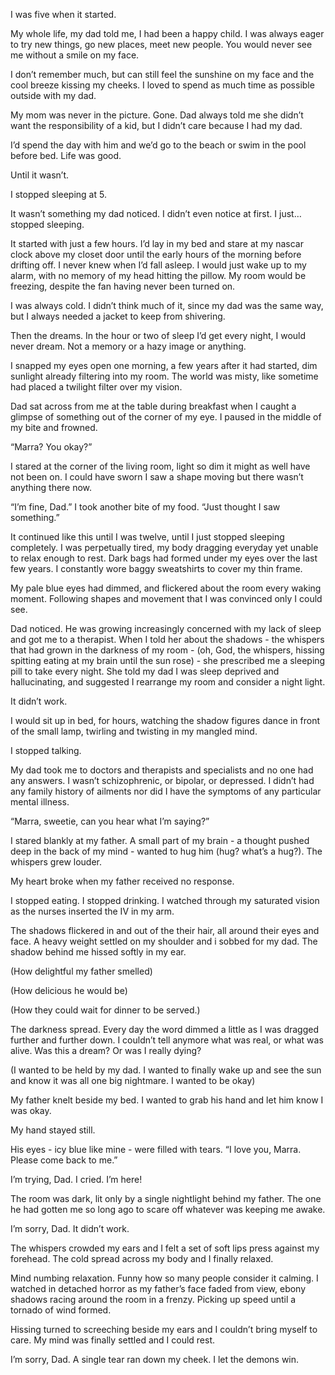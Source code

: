 I was five when it started. 

My whole life, my dad told me, I had been a happy child. I was always eager to try new things, go new places, meet new people. You would never see me without a smile on my face. 

I don’t remember much, but can still feel the sunshine on my face and the cool breeze kissing my cheeks. I loved to spend as much time as possible outside with my dad. 

My mom was never in the picture. Gone. Dad always told me she didn’t want the responsibility of a kid, but I didn’t care because I had my dad. 

I’d spend the day with him and we’d go to the beach or swim in the pool before bed. Life was good. 

Until it wasn’t. 

I stopped sleeping at 5. 

It wasn’t something my dad noticed. I didn’t even notice at first. I just… stopped sleeping. 

It started with just a few hours. I’d lay in my bed and stare at my nascar clock above my closet door until the early hours of the morning before drifting off. I never knew when I’d fall asleep. I would just wake up to my alarm, with no memory of my head hitting the pillow. My room would be freezing, despite the fan having never been turned on. 

I was always cold. I didn’t think much of it, since my dad was the same way, but I always needed a jacket to keep from shivering. 

Then the dreams. In the hour or two of sleep I’d get every night, I would never dream. Not a memory or a hazy image or anything. 

I snapped my eyes open one morning, a few years after it had started, dim sunlight already filtering into my room. The world was misty, like sometime had placed a twilight filter over my vision. 

Dad sat across from me at the table during breakfast when I caught a glimpse of something out of the corner of my eye. I paused in the middle of my bite and frowned. 

“Marra? You okay?” 

I stared at the corner of the living room, light so dim it might as well have not been on. I could have sworn I saw a shape moving but there wasn’t anything there now. 

“I’m fine, Dad.” I took another bite of my food. “Just thought I saw something.” 

It continued like this until I was twelve, until I just stopped sleeping completely. I was perpetually tired, my body dragging everyday yet unable to relax enough to rest. Dark bags had formed under my eyes over the last few years. I constantly wore baggy sweatshirts to cover my thin frame. 

My pale blue eyes had dimmed, and flickered about the room every waking moment. Following shapes and movement that I was convinced only I could see. 

Dad noticed. He was growing increasingly concerned with my lack of sleep and got me to a therapist. When I told her about the shadows - the whispers that had grown in the darkness of my room - (oh, God, the whispers, hissing spitting eating at my brain until the sun rose) - she prescribed me a sleeping pill to take every night. She told my dad I was sleep deprived and hallucinating, and suggested I rearrange my room and consider a night light. 

It didn’t work. 

I would sit up in bed, for hours, watching the shadow figures dance in front of the small lamp, twirling and twisting in my mangled mind. 

I stopped talking. 

My dad took me to doctors and therapists and specialists and no one had any answers. I wasn’t schizophrenic, or bipolar, or depressed. I didn’t had any family history of ailments nor did I have the symptoms of any particular mental illness. 

“Marra, sweetie, can you hear what I’m saying?” 

I stared blankly at my father. A small part of my brain - a thought pushed deep in the back of my mind - wanted to hug him (hug? what’s a hug?). The whispers grew louder. 

My heart broke when my father received no response. 

I stopped eating. I stopped drinking. I watched through my saturated vision as the nurses inserted the IV in my arm. 

The shadows flickered in and out of the their hair, all around their eyes and face. A heavy weight settled on my shoulder and i sobbed for my dad. The shadow behind me hissed softly in my ear. 

(How delightful my father smelled)

(How delicious he would be)

(How they could wait for dinner to be served.)

The darkness spread. Every day the word dimmed a little as I was dragged further and further down. I couldn’t tell anymore what was real, or what was alive. Was this a dream? Or was I really dying? 

(I wanted to be held by my dad. I wanted to finally wake up and see the sun and know it was all one big nightmare. I wanted to be okay)

My father knelt beside my bed. I wanted to grab his hand and let him know I was okay. 

My hand stayed still. 

His eyes - icy blue like mine - were filled with tears. “I love you, Marra. Please come back to me.” 

I’m trying, Dad. I cried. I’m here!

The room was dark, lit only by a single nightlight behind my father. The one he had gotten me so long ago to scare off whatever was keeping me awake. 

I’m sorry, Dad. It didn’t work. 

The whispers crowded my ears and I felt a set of soft lips press against my forehead. The cold spread across my body and I finally relaxed. 

Mind numbing relaxation. Funny how so many people consider it calming. I watched in detached horror as my father’s face faded from view, ebony shadows racing around the room in a frenzy. Picking up speed until a tornado of wind formed. 

Hissing turned to screeching beside my ears and I couldn’t bring myself to care. My mind was finally settled and I could rest. 

I’m sorry, Dad. A single tear ran down my cheek. I let the demons win.